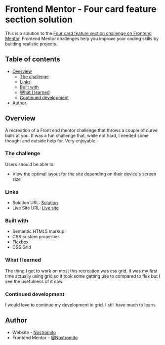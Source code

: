 # Frontend Mentor - Four card feature section solution

This is a solution to the [Four card feature section challenge on Frontend Mentor](https://www.frontendmentor.io/challenges/four-card-feature-section-weK1eFYK). Frontend Mentor challenges help you improve your coding skills by building realistic projects. 

## Table of contents

- [Overview](#overview)
  - [The challenge](#the-challenge)
  - [Links](#links)
  - [Built with](#built-with)
  - [What I learned](#what-i-learned)
  - [Continued development](#continued-development)
- [Author](#author)



## Overview

A recreation of a Front end mentor challenge that throws a couple of curve balls at you. It was a fun challenge that, while not hard, I needed some thought and outside help for. Very enjoyable.

### The challenge

Users should be able to:

- View the optimal layout for the site depending on their device's screen size

### Links

- Solution URL: [Solution](https://github.com/Nostromito/Four-card-feature)
- Live Site URL: [Live site](https://nostromito.github.io/Four-card-feature/)

### Built with

- Semantic HTML5 markup
- CSS custom properties
- Flexbox
- CSS Grid

### What I learned

The thing I got to work on most this recreation was css grid. It was my first time actually using grid so it took some getting use to compared to flex but I see the usefulness of it now.

### Continued development

I would love to continue my development in grid. I still have much to learn.

## Author

- Website - [Nostromito](https://github.com/Nostromito)
- Frontend Mentor - [@Nostromito](https://www.frontendmentor.io/profile/Nostromito)